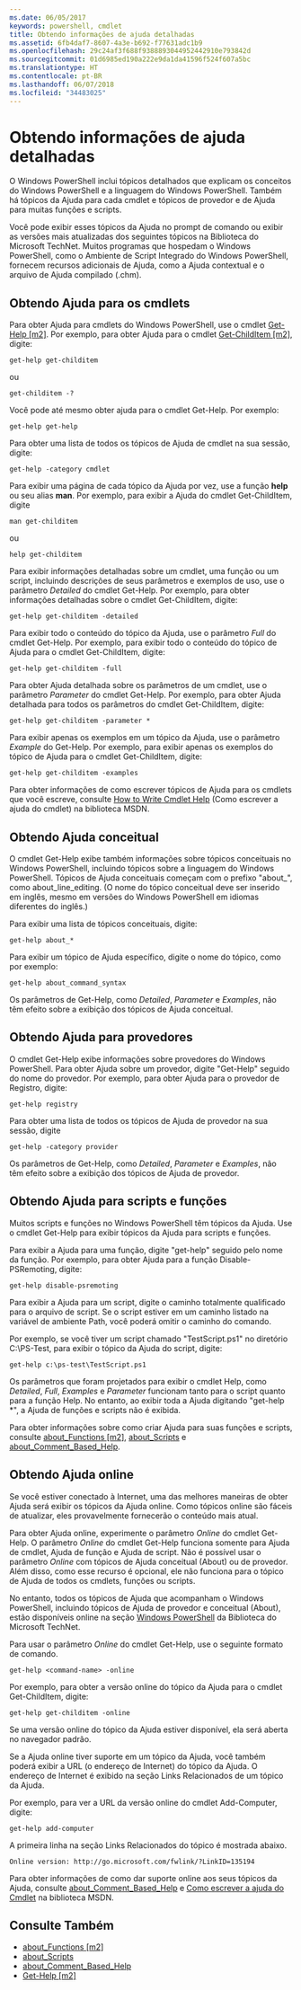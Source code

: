 ```yaml
---
ms.date: 06/05/2017
keywords: powershell, cmdlet
title: Obtendo informações de ajuda detalhadas
ms.assetid: 6fb4daf7-8607-4a3e-b692-f77631adc1b9
ms.openlocfilehash: 29c24af3f688f9388893044952442910e793842d
ms.sourcegitcommit: 01d6985ed190a222e9da1da41596f524f607a5bc
ms.translationtype: HT
ms.contentlocale: pt-BR
ms.lasthandoff: 06/07/2018
ms.locfileid: "34483025"
---
```

# <a name="getting-detailed-help-information"></a>Obtendo informações de ajuda detalhadas
O Windows PowerShell inclui tópicos detalhados que explicam os conceitos do Windows PowerShell e a linguagem do Windows PowerShell. Também há tópicos da Ajuda para cada cmdlet e tópicos de provedor e de Ajuda para muitas funções e scripts.

Você pode exibir esses tópicos da Ajuda no prompt de comando ou exibir as versões mais atualizadas dos seguintes tópicos na Biblioteca do Microsoft TechNet. Muitos programas que hospedam o Windows PowerShell, como o Ambiente de Script Integrado do Windows PowerShell, fornecem recursos adicionais de Ajuda, como a Ajuda contextual e o arquivo de Ajuda compilado (.chm).

## <a name="getting-help-for-cmdlets"></a>Obtendo Ajuda para os cmdlets
Para obter Ajuda para cmdlets do Windows PowerShell, use o cmdlet [Get-Help [m2]](https://technet.microsoft.com/library/2d7fe1b4-0025-4580-a911-d81922dd6cd2). Por exemplo, para obter Ajuda para o cmdlet [Get-ChildItem [m2]](https://technet.microsoft.com/library/4b270d63-c995-45b8-b5b4-3f8887efbfcc), digite:

```
get-help get-childitem
```

ou

```
get-childitem -?
```

Você pode até mesmo obter ajuda para o cmdlet Get-Help. Por exemplo:

```
get-help get-help
```

Para obter uma lista de todos os tópicos de Ajuda de cmdlet na sua sessão, digite:

```
get-help -category cmdlet
```

Para exibir uma página de cada tópico da Ajuda por vez, use a função **help** ou seu alias **man**. Por exemplo, para exibir a Ajuda do cmdlet Get-ChildItem, digite

```
man get-childitem
```

ou

```
help get-childitem
```

Para exibir informações detalhadas sobre um cmdlet, uma função ou um script, incluindo descrições de seus parâmetros e exemplos de uso, use o parâmetro *Detailed* do cmdlet Get-Help. Por exemplo, para obter informações detalhadas sobre o cmdlet Get-ChildItem, digite:

```
get-help get-childitem -detailed
```

Para exibir todo o conteúdo do tópico da Ajuda, use o parâmetro *Full* do cmdlet Get-Help. Por exemplo, para exibir todo o conteúdo do tópico de Ajuda para o cmdlet Get-ChildItem, digite:

```
get-help get-childitem -full
```

Para obter Ajuda detalhada sobre os parâmetros de um cmdlet, use o parâmetro *Parameter* do cmdlet Get-Help. Por exemplo, para obter Ajuda detalhada para todos os parâmetros do cmdlet Get-ChildItem, digite:

```
get-help get-childitem -parameter *
```

Para exibir apenas os exemplos em um tópico da Ajuda, use o parâmetro *Example* do Get-Help. Por exemplo, para exibir apenas os exemplos do tópico de Ajuda para o cmdlet Get-ChildItem, digite:

```
get-help get-childitem -examples
```

Para obter informações de como escrever tópicos de Ajuda para os cmdlets que você escreve, consulte [How to Write Cmdlet Help](https://go.microsoft.com/fwlink/?LinkID=123415) (Como escrever a ajuda do cmdlet) na biblioteca MSDN.

## <a name="getting-conceptual-help"></a>Obtendo Ajuda conceitual
O cmdlet Get-Help exibe também informações sobre tópicos conceituais no Windows PowerShell, incluindo tópicos sobre a linguagem do Windows PowerShell. Tópicos de Ajuda conceituais começam com o prefixo "about_", como about_line_editing. (O nome do tópico conceitual deve ser inserido em inglês, mesmo em versões do Windows PowerShell em idiomas diferentes do inglês.)

Para exibir uma lista de tópicos conceituais, digite:

```
get-help about_*
```

Para exibir um tópico de Ajuda específico, digite o nome do tópico, como por exemplo:

```
get-help about_command_syntax
```

Os parâmetros de Get-Help, como *Detailed*, *Parameter* e *Examples*, não têm efeito sobre a exibição dos tópicos de Ajuda conceitual.

## <a name="getting-help-about-providers"></a>Obtendo Ajuda para provedores
O cmdlet Get-Help exibe informações sobre provedores do Windows PowerShell. Para obter Ajuda sobre um provedor, digite "Get-Help" seguido do nome do provedor. Por exemplo, para obter Ajuda para o provedor de Registro, digite:

```
get-help registry
```

Para obter uma lista de todos os tópicos de Ajuda de provedor na sua sessão, digite

```
get-help -category provider
```

Os parâmetros de Get-Help, como *Detailed*, *Parameter* e *Examples*, não têm efeito sobre a exibição dos tópicos de Ajuda de provedor.

## <a name="getting-help-about-scripts-and-functions"></a>Obtendo Ajuda para scripts e funções
Muitos scripts e funções no Windows PowerShell têm tópicos da Ajuda. Use o cmdlet Get-Help para exibir tópicos da Ajuda para scripts e funções.

Para exibir a Ajuda para uma função, digite "get-help" seguido pelo nome da função. Por exemplo, para obter Ajuda para a função Disable-PSRemoting, digite:

```
get-help disable-psremoting
```

Para exibir a Ajuda para um script, digite o caminho totalmente qualificado para o arquivo de script. Se o script estiver em um caminho listado na variável de ambiente Path, você poderá omitir o caminho do comando.

Por exemplo, se você tiver um script chamado "TestScript.ps1" no diretório C:\\PS-Test, para exibir o tópico da Ajuda do script, digite:

```
get-help c:\ps-test\TestScript.ps1
```

Os parâmetros que foram projetados para exibir o cmdlet Help, como *Detailed*, *Full*, *Examples* e *Parameter* funcionam tanto para o script quanto para a função Help. No entanto, ao exibir toda a Ajuda digitando "get-help \*", a Ajuda de funções e scripts não é exibida.

Para obter informações sobre como criar Ajuda para suas funções e scripts, consulte [about_Functions [m2]](https://technet.microsoft.com/library/61d40692-5300-4de9-a9b5-bae31815e105), [about_Scripts](https://technet.microsoft.com/library/7dc08334-dcfe-450b-b949-0554855623af) e [about_Comment_Based_Help](https://technet.microsoft.com/library/99a81ccc-21a0-49ec-a1b3-9efe2b4c0bbf).

## <a name="getting-help-online"></a>Obtendo Ajuda online
Se você estiver conectado à Internet, uma das melhores maneiras de obter Ajuda será exibir os tópicos da Ajuda online. Como tópicos online são fáceis de atualizar, eles provavelmente fornecerão o conteúdo mais atual.

Para obter Ajuda online, experimente o parâmetro *Online* do cmdlet Get-Help. O parâmetro *Online* do cmdlet Get-Help funciona somente para Ajuda de cmdlet, Ajuda de função e Ajuda de script. Não é possível usar o parâmetro *Online* com tópicos de Ajuda conceitual (About) ou de provedor. Além disso, como esse recurso é opcional, ele não funciona para o tópico de Ajuda de todos os cmdlets, funções ou scripts.

No entanto, todos os tópicos de Ajuda que acompanham o Windows PowerShell, incluindo tópicos de Ajuda de provedor e conceitual (About), estão disponíveis online na seção [Windows PowerShell](http://go.microsoft.com/fwlink/?LinkID=107116) da Biblioteca do Microsoft TechNet.

Para usar o parâmetro *Online* do cmdlet Get-Help, use o seguinte formato de comando.

```
get-help <command-name> -online
```

Por exemplo, para obter a versão online do tópico da Ajuda para o cmdlet Get-ChildItem, digite:

```
get-help get-childitem -online
```

Se uma versão online do tópico da Ajuda estiver disponível, ela será aberta no navegador padrão.

Se a Ajuda online tiver suporte em um tópico da Ajuda, você também poderá exibir a URL (o endereço de Internet) do tópico da Ajuda. O endereço de Internet é exibido na seção Links Relacionados de um tópico da Ajuda.

Por exemplo, para ver a URL da versão online do cmdlet Add-Computer, digite:

```
get-help add-computer
```

A primeira linha na seção Links Relacionados do tópico é mostrada abaixo.

```
Online version: http://go.microsoft.com/fwlink/?LinkID=135194
```

Para obter informações de como dar suporte online aos seus tópicos da Ajuda, consulte [about_Comment_Based_Help](https://technet.microsoft.com/library/99a81ccc-21a0-49ec-a1b3-9efe2b4c0bbf) e [Como escrever a ajuda do Cmdlet](https://go.microsoft.com/fwlink/?LinkID=123415) na biblioteca MSDN.

## <a name="see-also"></a>Consulte Também
- [about_Functions [m2]](https://technet.microsoft.com/library/61d40692-5300-4de9-a9b5-bae31815e105)
- [about_Scripts](https://technet.microsoft.com/library/7dc08334-dcfe-450b-b949-0554855623af)
- [about_Comment_Based_Help](https://technet.microsoft.com/library/99a81ccc-21a0-49ec-a1b3-9efe2b4c0bbf)
- [Get-Help [m2]](https://technet.microsoft.com/library/2d7fe1b4-0025-4580-a911-d81922dd6cd2)